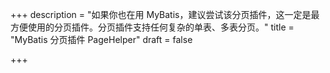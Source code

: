 +++
description = "如果你也在用 MyBatis，建议尝试该分页插件，这一定是最方便使用的分页插件。分页插件支持任何复杂的单表、多表分页。"
title = "MyBatis 分页插件 PageHelper"
draft = false

+++
